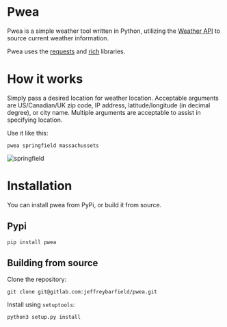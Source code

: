 # Pwea 

Pwea is a simple weather tool written in Python, utilizing the [Weather API](https://www.weatherapi.com/) to source current weather information.

Pwea uses the [requests](https://docs.python-requests.org/en/master/) and [rich](https://github.com/willmcgugan/rich) libraries.

# How it works

Simply pass a desired location for weather location. Acceptable arguments are US/Canadian/UK zip code, IP address, latitude/longitude (in decimal degree), or city name. Multiple arguments are acceptable to assist in specifying location.

Use it like this:

`pwea springfield massachussets`

![springfield](/home/noprobelm/projects/pwea/springfield.gif)

# Installation

You can install pwea from PyPi, or build it from source.

## Pypi

`pip install pwea`

## Building from source

Clone the repository:

`git clone git@gitlab.com:jeffreybarfield/pwea.git`

Install using `setuptools`:

`python3 setup.py install`

